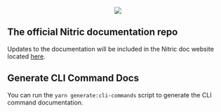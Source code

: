 <p align="center">
    <img src="./assets/img/nitric-logo.svg">
</p>

## The official Nitric documentation repo

Updates to the documentation will be included in the Nitric doc website located <a href="https://nitric.io/docs" target="_blank">here</a>.

## Generate CLI Command Docs

You can run the `yarn generate:cli-commands` script to generate the CLI command documentation.
